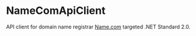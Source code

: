 # NameComApiClient #
API client for domain name registrar [Name.com](https://www.name.com/) targeted .NET Standard 2.0.